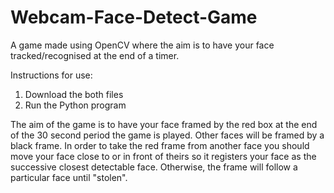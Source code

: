 # Webcam-Face-Detect-Game
A game made using OpenCV where the aim is to have your face tracked/recognised at the end of a timer.

Instructions for use:
1. Download the both files
2. Run the Python program

The aim of the game is to have your face framed by the red box at the end of the 30 second period the game is played. Other faces will be framed by a black frame. In order to take the red frame from another face you should move your face close to or in front of theirs so it registers your face as the successive closest detectable face. Otherwise, the frame will follow a particular face until "stolen".
